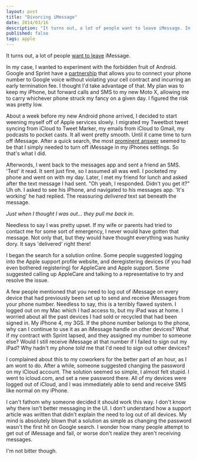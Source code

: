 ```yaml
---
layout: post
title: "Divorcing iMessage"
date: 2014/03/16
description: "It turns out, a lot of people want to leave iMessage. In my case, I wanted to experiment with the forbidden fruit of Android. Google and Sprint have a partnership that allows you to connect your phone number to Google voice without violating your cell contract and incurring an early termination fee."
published: false
tags: apple
---
```


It turns out, a lot of people [want to leave](https://www.google.com/search?q=disable+imessage&oq=disable+imessage) iMessage.

In my case, I wanted to experiment with the forbidden fruit of Android. Google
and Sprint have a [partnership](http://www.google.com/googlevoice/sprint/) that
allows you to connect your phone number to Google voice without violating your
cell contract and incurring an early termination fee. I thought I'd
take advantage of that. My plan was to keep my iPhone, but forward calls and SMS
to my new Moto X, allowing me to carry whichever phone struck my fancy on a
given day. I figured the risk was pretty low.

About a week before my new Android phone arrived, I decided to start weening myself
off of Apple services slowly. I migrated my Tweetbot tweet syncing from iCloud to
Tweet Marker, my emails from iCloud to Gmail, my podcasts to pocket casts. It all
went pretty smooth. Until it came time to turn off iMessage. After a quick search,
the most [prominent answer](http://support.apple.com/kb/ts5185) seemed to be that
I simply needed to turn off iMessage in my iPhones settings. So that's what I did.

Afterwords, I went back to the messages app and sent a friend an SMS. 'Test' it
read. It sent just fine, so I assumed all was well. I pocketed my phone and went on
with my day. Later, I met my friend for lunch and asked after the text message I had
sent. "Oh yeah, I responded. Didn't you get it?" Uh oh. I asked to see his iPhone,
and navigated to his messages app. 'It's working' he had replied. The reassuring
_delivered_ text sat beneath the message.

_Just when I thought I was out... they pull me back in._

Needless to say I was pretty upset. If my wife or parents had tried to contact
me for some sort of emergency, I never would have gotten that message. Not only
that, but they would have thought everything was hunky dory. It says 'delivered'
right there!

I began the search for a solution online. Some people suggested logging into the
Apple support profile website, and deregistering devices (if you had even bothered registering)
for AppleCare and Apple support. Some suggested calling up AppleCare and talking
to a representative to try and resolve the issue.

A few people mentioned that you need to log out of iMessage on every device that
had previously been set up to send and receive iMessages from your phone number.
Needless to say, this is a terribly flawed system. I logged out on my Mac which
I had access to, but my iPad was at home. I worried about all the past devices
I had sold or recycled that had been signed in. My iPhone 4, my 3GS. If the phone
number belongs to the phone, why can I continue to use it as an iMessage handle
on other devices? What if my contract with Sprint lapsed, and they assigned my
number to someone else? Would I still receive iMessage at that number if I failed
to sign out my iPad? Why hadn't my phone _told_ me that I'd need to sign out
other devices?

I complained about this to my coworkers for the better part of an hour, as I am
wont to do. After a while, someone suggested changing the password on my iCloud
account. The solution seemed so simple, I almost felt stupid. I went to icloud.com,
and set a new password there. All of my devices were logged out of iCloud, and I
was immediately able to send and receive SMS like normal on my iPhone.

I can't fathom why someone decided it should work this way. I don't know why there
isn't better messaging in the UI. I don't understand how a support article was
written that didn't explain the need to log out of all devices. My mind is absolutely
blown that a solution as simple as changing the password wasn't the first hit on
Google search. I wonder how many people attempt to get out of iMessage and fail,
or worse don't realize they aren't receiving messages.

I'm not bitter though.
